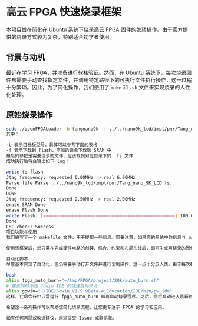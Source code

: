 # 高云 FPGA 快速烧录框架

本项目旨在简化在 Ubuntu 系统下烧录高云 FPGA 固件的繁琐操作。由于官方提供的烧录方式较为复杂，特别适合初学者使用。

## 背景与动机

最近在学习 FPGA，并准备进行软核验证。然而，在 Ubuntu 系统下，每次烧录固件都需要手动查找指定文件，并调用特定路径下的可执行文件执行操作，这一过程十分繁琐。因此，为了简化操作，我们使用了 `make` 和 `.sh` 文件来实现烧录的人性化处理。

## 原始烧录操作

```bash
sudo ./openFPGALoader -b tangnano9k -f ../../nano9k_lcd/impl/pnr/Tang_nano_9K_LCD.fs
其中：

-b 表示目标板型号，具体可以参考下面的表格
-f 表示下载到 flash，不加的话会下载到 SRAM 中
最后的参数是需要烧录的文件，应该找到对应目录下的 .fs 文件
成功执行后将会输出如下 log：

write to flash
Jtag frequency: requested 6.00MHz -> real 6.00MHz  
Parse file Parse ../../nano9k_lcd/impl/pnr/Tang_nano_9K_LCD.fs: 
Done
DONE
Jtag frequency: requested 2.50MHz -> real 2.00MHz  
erase SRAM Done
erase Flash Done
write Flash: [==================================================] 100.00%
Done
CRC check: Success
项目功能与使用
我们编写了一个 makefile 文件，用于提取一些信息。需要注意，如果您的系统中的信息与 makefile 中的信息不同，则需要自行适配，例如 openFPGALoader 路径等。

使用该框架后，您只需在完成硬件电路的创建、综合、约束和布局布线后，即可生成可烧录的固件，连接硬件并运行 make SRAM 或 make flash 即可将固件烧录到指定位置。

自动化脚本
尽管基本实现了自动化，但仍需要手动打开文件并进行复制操作，这一点十分反人类。由于每次都会新创建一个工程，因此我们编写了一个 auto_burn.sh 脚本来实现一系列自动化操作，并在 .zshrc 文件中添加了如下定义：

bash
alias fpga_auto_burn="~/tmp/FPGA/project/20k/auto_burn.sh"
# 建议同时添加 Gowin IDE 的快速启动命令
alias gowin="~/IDE/Gowin_V1.9.9Beta-4_Education/IDE/bin/gw_ide"
这样，在命令行中只需运行 fpga_auto_burn 即可自动烧录程序。之后，您将自动进入最新创建的工程下，复制 makefile 文件到该工程内，并运行 make 检查设备。接着，您可以运行 make SRAM 或 make flash 进行一键烧录。

希望这一系列操作可以帮助您简化烧录流程，让您更专注于 FPGA 的学习和应用。

如有任何问题或改进建议，欢迎提交 Issue 或联系我。
